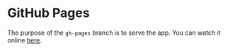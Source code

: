 # GitHub Pages

The purpose of the `gh-pages` branch is to serve the app. You can watch it online [here](https://zviels.github.io/pagination-and-filtering).
